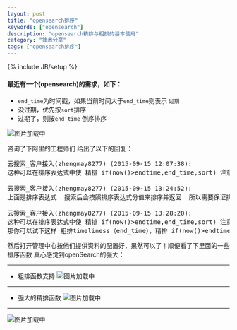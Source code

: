 ```yaml
---
layout: post
title: "opensearch排序"
keywords: ["opensearch"]
description: "opensearch精排与粗排的基本使用"
category: "技术分享"
tags: ["opensearch排序"]
---
```

{% include JB/setup %}

#### 最近有一个(opensearch)的需求，如下：
*  `end_time`为时间戳，如果当前时间大于`end_time`则表示 `过期`
* 没过期，优先按`sort`排序
* 过期了，则按`end_time` 倒序排序

![图片加载中](https://img.alicdn.com/imgextra/i4/1819728314/TB21HVifpXXXXcBXXXXXXXXXXXX_!!1819728314.jpg)


咨询了下阿里的工程师们
给出了以下的回复：


<pre>
云搜索_客户接入(zhengmay8277) (2015-09-15 12:07:38):
这种可以在排序表达式中使 精排 if(now()>endtime,end_time,sort) 注意下sort和end_time之间的值域范围调整下   另外粗排也需要考虑下

云搜索_客户接入(zhengmay8277) (2015-09-15 13:24:52):
上面是排序表达式  搜索后会按照排序表达式分值来排序并返回  所以需要保证排序表达式的分值是符合期望值得。

云搜索_客户接入(zhengmay8277) (2015-09-15 13:28:20):
这种可以在排序表达式中使 精排 if(now()>endtime,end_time,sort) 注意下sort和end_time之间的值域范围调整下   另外粗排也需要考虑下
那你可以试下这样 粗排timeliness（end_time），精排 if(now()>endtime,timeliness(end_time),sort+1)
</pre>


然后打开管理中心按他们提供资料的配置好，果然可以了！顺便看了下里面的一些排序函数
真心感觉到openSearch的强大：

-----

* 粗排函数支持
![图片加载中](https://img.alicdn.com/imgextra/i2/1819728314/TB2EMg7fXXXXXbkXpXXXXXXXXXX_!!1819728314.png)

-----

* 强大的精排函数
![图片加载中](https://img.alicdn.com/imgextra/i3/1819728314/TB2vvJpfpXXXXa7XXXXXXXXXXXX_!!1819728314.jpg)

----

![图片加载中](https://img.alicdn.com/imgextra/i4/1819728314/TB2qf8dfpXXXXXYXpXXXXXXXXXX_!!1819728314.jpg)

